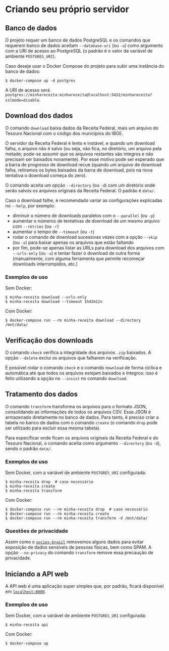 # Criando seu próprio servidor

## Banco de dados

O projeto requer um banco de dados PostgreSQL e os comandos que requerem banco de dados aceitam `--database-uri` (ou `-u`) como argumento com a URI de acesso ao PostgreSQL (o padrão é o valor da variável de ambiente `POSTGRES_URI`).

Caso deseje usar o Docker Compose do projeto para subir uma instância do banco de dados:

```console
$ docker-compose up -d postgres
```

A URI de acesso será `postgres://minhareceita:minhareceita@localhost:5432/minhareceita?sslmode=disable`.

## Download dos dados

O comando `download` baixa dados da Receita Federal, mais um arquivo do Tesouro Nacional com o código dos municípios do IBGE.

O servidor da Receita Federal é lento e instável, e quando um download falha, o arquivo não é salvo (ou seja, não fica, no diretório, um arquivo pela metade; pode-se assumir que os arquivos restantes são íntegros e não precisam ser baixados novamente). Por esse motivo pode ser esperado que a barra de progresso de download recue (quando um arquivo de download falha, retiramos os bytes baixados da barra de download, pois na nova tentativa o download começa do zero).

O comando aceita um opção `--directory` (ou `-d`) com um diretório onde serão salvos os arquivos originais da Receita Federal. O padrão é `data/`.

Caso o download falhe, é recomendado variar as configurações explicadas no `--help`, por exemplo:

* diminuir o número de downloads paralelos com o `--parallel` (ou `-p`)
* aumentar o números de tentativas de download de um mesmo arquivo com `--retries` (ou `-r`)
* aumentar o tempo de `--timeout` (ou `-t`)
* rodar o comando de download sucessivas vezes com a opção `--skip` (ou `-x`) para baixar apenas os arquivos que estão faltando
* por fim, pode-se apenas listar as URLs para download dos arquivos com `--urls-only` (ou `-u`) e tentar fazer o download de outra forma (manualmente, com alguma ferramenta que permite recomeçar downloads interrompidos, etc.)

### Exemplos de uso

Sem Docker:

```console
$ minha-receita download --urls-only
$ minha-receita download --timeout 1h42m12s
```

Com Docker:

```console
$ docker-compose run --rm minha-receita download --directory /mnt/data/
```

## Verificação dos downloads

O comando `check` verifica a integridade dos arquivos `.zip` baixados. A opção `--delete` exclui os arquivos que falharem na verificação.

É possível rodar o comando `check` e o comando `download` de forma cíclica e automática até que todos os arquivos estejam baixados e íntegros: isso é feito utilizando a opção no `--insist` no comando `download`.

## Tratamento dos dados

O comando `transform` transforma os arquivos para o formato JSON, consolidando as informações de todos os arquivos CSV. Esse JSON é armazenado diretamente no banco de dados. Para tanto, é preciso criar a tabela no banco de dados com o comando `create` (o comando `drop` pode ser utilizado para excluir essa mesma tabela).

Para especificar onde ficam os arquivos originais da Receita Federal e do Tesouro Nacional, o comando aceita como argumento `--directory` (ou `-d`), sendo o padrão `data/`.

### Exemplos de uso

Sem Docker, com a variável de ambiente `POSTGRES_URI` configurada:

```console
$ minha-receita drop  # caso necessário
$ minha-receita create
$ minha-receita transform
```

Com Docker:

```console
$ docker-compose run --rm minha-receita drop  # caso necessário
$ docker-compose run --rm minha-receita create
$ docker-compose run --rm minha-receita transform -d /mnt/data/
```

### Questões de privacidade

Assim como o [`socios-brasil`](https://github.com/turicas/socios-brasil#privacidade) removemos alguns dados para evitar exposição de dados sensíveis de pessoas físicas, bem como SPAM. A opção `--no-privacy` do comando `transform` remove essa precaução de privacidade.


## Iniciando a API web

A API web é uma aplicação super simples que, por padrão, ficará disponível em [`localhost:8000`](http://localhost:8000).

### Exemplos de uso

Sem Docker, com a variável de ambiente `POSTGRES_URI` configurada:

```console
$ minha-receita api
```

Com Docker:

```console
$ docker-compose up
```
